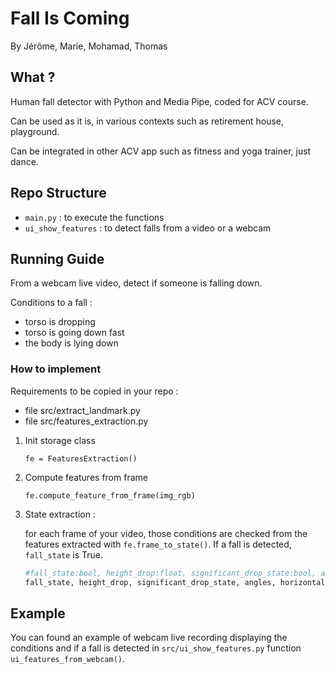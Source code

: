 # Fall Is Coming
By Jérôme, Marie, Mohamad, Thomas

## What ?
Human fall detector with Python and Media Pipe, coded for ACV course.

Can be used as it is, in various contexts such as retirement house, playground. 

Can be integrated in other ACV app such as fitness and yoga trainer, just dance.

## Repo Structure
- `main.py` : to execute the functions
- `ui_show_features` : to detect falls from a video or a webcam 

## Running Guide

From a webcam live video, detect if someone is falling down.

Conditions to a fall :
- torso is dropping
- torso is going down fast
- the body is lying down

### How to implement 

Requirements to be copied in your repo : 
- file src/extract_landmark.py
- file src/features_extraction.py

1. Init storage class 

    `fe = FeaturesExtraction()`

2. Compute features from frame 

   `fe.compute_feature_from_frame(img_rgb)`

3. State extraction :

    for each frame of your video, those conditions are checked from the features extracted with `fe.frame_to_state()`. If a fall is detected, `fall_state` is True.

    ```python
    #fall_state:bool, height_drop:float, significant_drop_state:bool, angles:float, horizontal_posture_state:bool, fast_downward_state:bool
    fall_state, height_drop, significant_drop_state, angles, horizontal_posture_state, fast_downward_state = fe.frame_to_state()
    ```
    
## Example
You can found an example of webcam live recording displaying the conditions and if a fall is detected in `src/ui_show_features.py` function `ui_features_from_webcam()`.